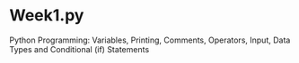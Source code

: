 # Week1.py
Python Programming: Variables, Printing, Comments, Operators, Input, Data Types and Conditional (if) Statements
